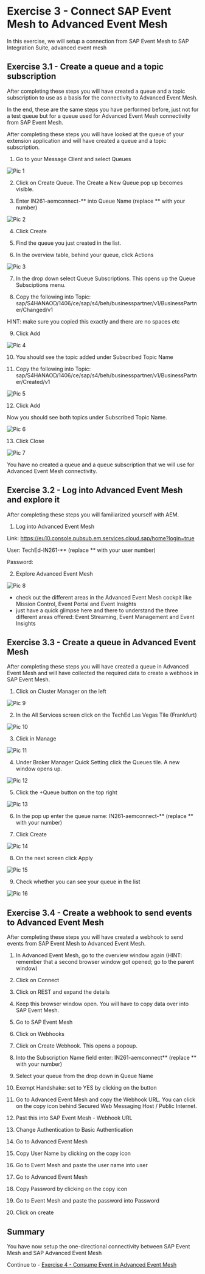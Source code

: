# Exercise 3 - Connect SAP Event Mesh to Advanced Event Mesh

In this exercise, we will setup a connection from SAP Event Mesh to SAP Integration Suite, advanced event mesh

## Exercise 3.1 - Create a queue and a topic subscription

After completing these steps you will have created a queue and a topic subscription to use as a basis for the connectivity to Advanced Event Mesh.

In the end, these are the same steps you have performed before, just not for a test queue but for a queue used for Advanced Event Mesh connectivity from SAP Event Mesh.

After completing these steps you will have looked at the queue of your extension application and will have created a queue and a topic subscription.

1. Go to your Message Client and select Queues

![Pic 1](/./images/IN261-ex3-1.png)

2. Click on Create Queue. The Create a New Queue pop up becomes visible.

3. Enter IN261-aemconnect-** into Queue Name (replace ** with your number)

![Pic 2](/./images/IN261-ex3-2.png)

4. Click Create

5. Find the queue you just created in the list.

6. In the overview table, behind your queue, click Actions

![Pic 3](/./images/IN261-ex3-3.png)

7. In the drop down select Queue Subscriptions. This opens up the Queue Subsciptions menu.

8. Copy the following into Topic: sap/S4HANAOD/1406/ce/sap/s4/beh/businesspartner/v1/BusinessPartner/Changed/v1	

HINT: make sure you copied this exactly and there are no spaces etc 

9. Click Add

![Pic 4](/./images/IN261-ex3-4.png)

10. You should see the topic added under Subscribed Topic Name

11. Copy the following into Topic: sap/S4HANAOD/1406/ce/sap/s4/beh/businesspartner/v1/BusinessPartner/Created/v1	

![Pic 5](/./images/IN261-ex3-5.png)

12. Click Add

Now you should see both topics under Subscribed Topic Name.

![Pic 6](/./images/IN261-ex3-6.png)

13. Click Close

![Pic 7](/./images/IN261-ex3-7.png)

You have no created a queue and a queue subscription that we will use for Advanced Event Mesh connectivity.

## Exercise 3.2 - Log into Advanced Event Mesh and explore it

After completing these steps you will familiarized yourself with AEM.

1. Log into Advanced Event Mesh

Link: https://eu10.console.pubsub.em.services.cloud.sap/home?login=true

User: TechEd-IN261-** (replace ** with your user number)

Password: <PASSWORD>
  
2. Explore Advanced Event Mesh  

![Pic 8](/./images/IN261-ex3-8.png)

- check out the different areas in the Advanced Event Mesh cockpit like Mission Control, Event Portal and Event Insights
- just have a quick glimpse here and there to understand the three different areas offered: Event Streaming, Event Management and Event Insights

## Exercise 3.3 - Create a queue in Advanced Event Mesh

After completing these steps you will have created a queue in Advanced Event Mesh and will have collected the required data to create a webhook in SAP Event Mesh.
  
1. Click on Cluster Manager on the left
  
![Pic 9](/./images/IN261-ex3-9.png)  
  
2. In the All Services screen click on the TechEd Las Vegas Tile (Frankfurt)
  
![Pic 10](/./images/IN261-ex3-10.png)    
  
3. Click in Manage
  
![Pic 11](/./images/IN261-ex3-11.png)     
  
4. Under Broker Manager Quick Setting click the Queues tile. A new window opens up.
  
![Pic 12](/./images/IN261-ex3-12.png)      
  
5. Click the +Queue button on the top right
  
![Pic 13](/./images/IN261-ex3-13.png)        
  
6. In the pop up enter the queue name: IN261-aemconnect-** (replace ** with your number)
  
7. Click Create
  
![Pic 14](/./images/IN261-ex3-14.png)      
  
8. On the next screen click Apply
  
![Pic 15](/./images/IN261-ex3-15.png)      
  
9. Check whether you can see your queue in the list  

![Pic 16](/./images/IN261-ex3-16.png)     

## Exercise 3.4 - Create a webhook to send events to Advanced Event Mesh

After completing these steps you will have created a webhook to send events from SAP Event Mesh to Advanced Event Mesh.

1. In Advanced Event Mesh, go to the overview window again (HINT: remember that a second browser window got opened; go to the parent window)
  
2. Click on Connect
  
3. Click on REST and expand the details
  
4. Keep this browser window open. You will have to copy data over into SAP Event Mesh.
  
5. Go to SAP Event Mesh
  
6. Click on Webhooks
  
7. Click on Create Webhook. This opens a popoup.
  
8. Into the Subscription Name field enter: IN261-aemconnect** (replace ** with your number)
  
9. Select your queue from the drop down in Queue Name
  
10. Exempt Handshake: set to YES by clicking on the button
  
11. Go to Advanced Event Mesh and copy the Webhook URL. You can click on the copy icon behind Secured Web Messaging Host / Public Internet.
  
12. Past this into SAP Event Mesh - Webhook URL
  
13. Change Authentication to Basic Authentication
  
14. Go to Advanced Event Mesh 
  
15. Copy User Name by clicking on the copy icon
  
16. Go to Event Mesh and paste the user name into user  
  
17. Go to Advanced Event Mesh 
  
18. Copy Password by clicking on the copy icon
  
19. Go to Event Mesh and paste the password into Password
  
20. Click on create 
  
## Summary

You have now setup the one-directional connectivity between SAP Event Mesh and SAP Advanced Event Mesh 

Continue to - [Exercise 4 - Consume Event in Advanced Event Mesh](../ex4/README.md)


